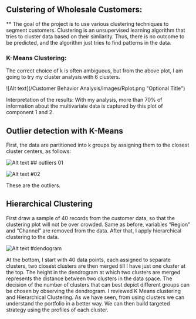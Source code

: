 ## Culstering of Wholesale Customers:

** The goal of the project is to use various clustering techniques to segment customers. 
Clustering is an unsupervised learning algorithm that tries to cluster data based on their similarity. Thus, there is no outcome to be predicted, and the algorithm just tries to find patterns in the data.


### K-Means Clustering: 
The correct choice of k is often ambiguous, but from the above plot, I am going to try my cluster analysis with 6 clusters. 

![Alt text](/Customer Behavior Analysis/Images/Rplot.png "Optional Title")

Interpretation of the results: With my analysis, more than 70% of information about the multivariate data is captured by this plot of component 1 and 2.

## Outlier detection with K-Means
First, the data are partitioned into k groups by assigning them to the closest cluster centers, as follows:

![Alt text](/relative/path/to/img.jpg?raw=true "Optional Title")  ## outliers 01

![Alt text](/relative/path/to/img.jpg?raw=true "Optional Title") #02

These are the outliers. 

## Hierarchical Clustering
First draw a sample of 40 records from the customer data, so that the clustering plot will not be over crowded. Same as before, variables “Region” and “Channel” are removed from the data. After that, I apply hierarchical clustering to the data.

![Alt text](/relative/path/to/img.jpg?raw=true "Optional Title") #dendogram

At the bottom, I start with 40 data points, each assigned to separate clusters, two closest clusters are then merged till I have just one cluster at the top. The height in the dendrogram at which two clusters are merged represents the distance between two clusters in the data space. The decision of the number of clusters that can best depict different groups can be chosen by observing the dendrogram.
I reviewed K Means clustering and Hierarchical Clustering. As we have seen, from using clusters we can understand the portfolio in a better way. We can then build targeted strategy using the profiles of each cluster.

